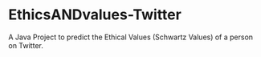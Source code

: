 # EthicsANDvalues-Twitter
A Java Project to predict the Ethical Values (Schwartz Values) of a person on Twitter.
